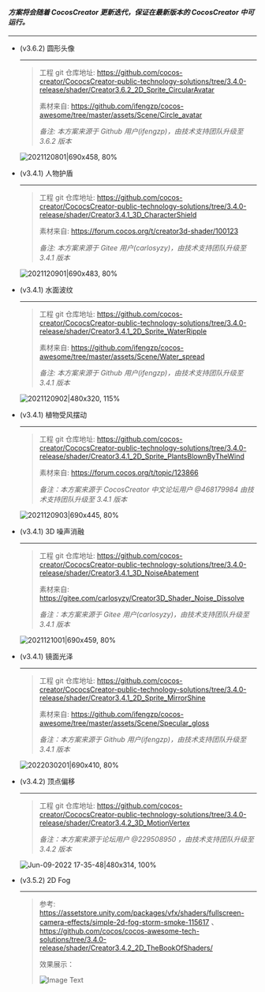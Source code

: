 #### *方案将会随着 CocosCreator 更新迭代，保证在最新版本的 CocosCreator 中可运行。*
---
- (v3.6.2) 圆形头像
  
  ---
  > 工程 git 仓库地址: https://github.com/cocos-creator/CococsCreator-public-technology-solutions/tree/3.4.0-release/shader/Creator3.6.2_2D_Sprite_CircularAvatar
  >
  > 素材来自: https://github.com/ifengzp/cocos-awesome/tree/master/assets/Scene/Circle_avatar
  >
  > *备注: 本方案来源于 Github 用户(ifengzp)，由技术支持团队升级至 3.6.2 版本*

  ![2021120801|690x458, 80%](https://forum.cocos.org/uploads/default/original/3X/4/d/4d0d4612d4c77e6b020309c84ddaec348ccf5008.jpeg) 

- (v3.4.1) 人物护盾
  
  ---
  > 工程 git 仓库地址:  https://github.com/cocos-creator/CococsCreator-public-technology-solutions/tree/3.4.0-release/shader/Creator3.4.1_3D_CharacterShield
  >
  > 素材来自:  https://forum.cocos.org/t/creator3d-shader/100123
  >
  > *备注: 本方案来源于 Gitee 用户(carlosyzy)，由技术支持团队升级至 3.4.1 版本*

  ![2021120901|690x483, 80%](https://forum.cocos.org/uploads/default/original/3X/4/d/4df55a68f56fc5ea903d3e5926124853e9e08f13.gif) 

- (v3.4.1) 水面波纹

  ---
  > 工程 git 仓库地址: https://github.com/cocos-creator/CococsCreator-public-technology-solutions/tree/3.4.0-release/shader/Creator3.4.1_2D_Sprite_WaterRipple
  >
  > 素材来自: https://github.com/ifengzp/cocos-awesome/tree/master/assets/Scene/Water_spread
  >
  > *备注: 本方案来源于 Github 用户(ifengzp)，由技术支持团队升级至 3.4.1 版本*

  ![2021120902|480x320, 115%](https://forum.cocos.org/uploads/default/original/3X/d/b/db75ce757091c6fddea2c140cceb9df411867362.gif) 

- (v3.4.1) 植物受风摆动

  ---
  > 工程 git 仓库地址: https://github.com/cocos-creator/CococsCreator-public-technology-solutions/tree/3.4.0-release/shader/Creator3.4.1_2D_Sprite_PlantsBlownByTheWind
  >
  > 素材来自: https://forum.cocos.org/t/topic/123866
  >
  > *备注：本方案来源于 CocosCreator 中文论坛用户 @468179984 由技术支持团队升级至 3.4.1 版本*
  
  ![2021120903|690x445, 80%](https://forum.cocos.org/uploads/default/original/3X/4/a/4a343400630f2c1806ad69fd9d406fdda2a774d3.gif) 

- (v3.4.1) 3D 噪声消融

  ---
  > 工程 git 仓库地址: https://github.com/cocos-creator/CococsCreator-public-technology-solutions/tree/3.4.0-release/shader/Creator3.4.1_3D_NoiseAbatement
  >
  > 素材来自: https://gitee.com/carlosyzy/Creator3D_Shader_Noise_Dissolve
  >
  > *备注：本方案来源于 Gitee 用户(carlosyzy)，由技术支持团队升级至 3.4.1 版本*

  ![2021121001|690x459, 80%](https://forum.cocos.org/uploads/default/original/3X/7/4/74560146179fd9aeb89ef8a338a0951b72c4119d.gif) 

- (v3.4.1) 镜面光泽

  ---
  > 工程 git 仓库地址: https://github.com/cocos-creator/CococsCreator-public-technology-solutions/tree/3.4.0-release/shader/Creator3.4.1_2D_Sprite_MirrorShine
  >
  > 素材来自: https://github.com/ifengzp/cocos-awesome/tree/master/assets/Scene/Specular_gloss
  >
  > *备注：本方案来源于 Github 用户(ifengzp)，由技术支持团队升级至 3.4.1 版本*

  ![2022030201|690x410, 80%](https://forum.cocos.org/uploads/default/optimized/3X/3/7/3785394c42e2ca3849b943bf1288785aa8d2edae_2_1104x656.gif) 

- (v3.4.2) 顶点偏移

  ---
  > 工程 git 仓库地址: https://github.com/cocos-creator/CococsCreator-public-technology-solutions/tree/3.4.0-release/shader/Creator3.4.2_3D_MotionVertex
  >
  > *备注：本方案来源于论坛用户 @229508950 ，由技术支持团队升级至 3.4.2 版本*

  ![Jun-09-2022 17-35-48|480x314, 100%](https://forum.cocos.org/uploads/default/original/3X/0/3/031b6e006ee254c08f5c2774ba2ec1e0f16262c0.gif) 

- (v3.5.2) 2D Fog

  ---
  > 参考: https://assetstore.unity.com/packages/vfx/shaders/fullscreen-camera-effects/simple-2d-fog-storm-smoke-115617 、https://github.com/cocos/cocos-awesome-tech-solutions/tree/3.4.0-release/shader/Creator3.4.2_2D_TheBookOfShaders/
  >
  > 效果展示：
  >
  > ![Image Text](https://forum.cocos.org/uploads/default/original/3X/0/a/0a7a89395e55118d1c0e3233929e8cf84f6b08ef.gif)